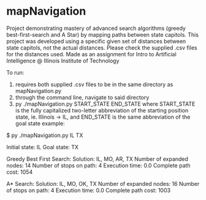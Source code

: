 # mapNavigation
Project demonstrating mastery of advanced search algorithms (greedy best-first-search and A Star) by mapping paths between state capitols. This project was developed using a specific given set of distances between state capitols, not the actual distances. Please check the supplied .csv files for the distances used. Made as an assignment for Intro to Artificial Intelligence @ Illinois Institute of Technology

To run:
1) requires both supplied .csv files to be in the same directory as mapNavigation.py
2) through the command line, navigate to said directory
3) py ./mapNavigation.py START_STATE END_STATE
   where START_STATE is the fully capitalized two-letter abbreviation of the starting position state, ie. Illinois -> IL, and END_STATE is the same abbreviation of the goal state
   example:

  $ py ./mapNavigation.py IL TX

  Initial state: IL
  Goal state: TX
  
  Greedy Best First Search:
  Solution: IL, MO, AR, TX
  Number of expanded nodes: 14
  Number of stops on path: 4
  Execution time: 0.0
  Complete path cost: 1054
  
  A* Search:
  Solution: IL, MO, OK, TX
  Number of expanded nodes: 16
  Number of stops on path: 4
  Execution time: 0.0
  Complete path cost: 1003
